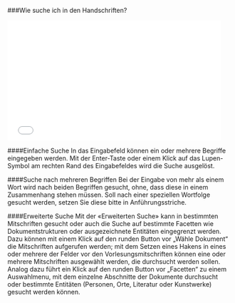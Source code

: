 ###Wie suche ich in den Handschriften?

<iframe width="480" height="270" src="//www.youtube-nocookie.com/embed/iyHBtjJ9l7M?rel=0&start=82&end=183" frameborder="0" allowfullscreen="" /></iframe>

####Einfache Suche
In das Eingabefeld können ein oder mehrere Begriffe eingegeben werden. Mit der Enter-Taste oder
einem Klick auf das Lupen-Symbol am rechten Rand des Eingabefeldes wird die Suche ausgelöst.

####Suche nach mehreren Begriffen
Bei der Eingabe von mehr als einem Wort wird nach beiden Begriffen gesucht, ohne, dass diese in einem
Zusammenhang stehen müssen. Soll nach einer speziellen Wortfolge gesucht werden, setzen Sie
diese bitte in Anführungsstriche.

####Erweiterte Suche
Mit der «Erweiterten Suche» kann in bestimmten Mitschriften gesucht oder
auch die Suche auf bestimmte Facetten wie Dokumentstrukturen oder
ausgezeichnete Entitäten eingegrenzt werden. Dazu können mit einem Klick
auf den runden Button vor „Wähle Dokument“ die Mitschriften aufgerufen
werden; mit dem Setzen eines Hakens in eines oder mehrere der Felder vor
den Vorlesungsmitschriften können eine oder mehrere Mitschriften
ausgewählt werden, die durchsucht werden sollen. Analog dazu führt ein
Klick auf den runden Button vor „Facetten“ zu einem Auswahlmenu, mit dem
einzelne Abschnitte der Dokumente durchsucht oder bestimmte Entitäten
(Personen, Orte, Literatur oder Kunstwerke) gesucht werden können.
